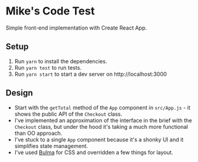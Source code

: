 # Mike's Code Test

Simple front-end implementation with Create React App.

## Setup

1.  Run `yarn` to install the dependencies.
2.  Run `yarn test` to run tests.
3.  Run `yarn start` to start a dev server on http://localhost:3000

## Design

- Start with the `getTotal` method of the `App` component in `src/App.js` - it shows the public API
of the `Checkout` class.
- I've implemented an approximation of the interface in the brief with the `Checkout` class, but under
the hood it's taking a much more functional than OO approach.
- I've stuck to a single `App` component because it's a shonky UI and it simplifies state management.
- I've used [Bulma](https://bulma.io) for CSS and overridden a few things for layout.
